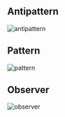 ## Antipattern

![antipattern](https://github.com/user-attachments/assets/3f81671e-bb98-4f9b-9e99-1161dac18bd2)


## Pattern
![pattern](https://github.com/user-attachments/assets/47ba7741-bf46-4592-83ba-781df3230433)

## Observer
![observer](https://github.com/user-attachments/assets/ad4e9924-8963-4996-bd1a-80df91d8d4de)
